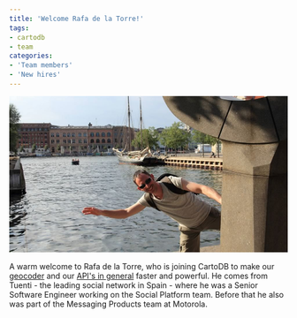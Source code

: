 ```yaml
---
title: 'Welcome Rafa de la Torre!'
tags:
- cartodb
- team
categories:
- 'Team members'
- 'New hires'
---
```

<div class="wrap"><p><a href="{{page.url}}" class="wrap-border"><img src="/img/posts/2014-10-02-rafa-de-la-torre-joins-cartodb/rafadelatorre_cartodb.jpg" alt="Rafa de la Torre CartoDB" /></a></p></div>

A warm welcome to Rafa de la Torre, who is joining CartoDB to make our [geocoder](http://docs.cartodb.com/cartodb-editor.html#geocoding-data) and our [API's in general](http://docs.cartodb.com/cartodb-platform.html) faster and powerful. He comes from Tuenti - the leading social network in Spain - where he was a Senior Software Engineer working on the Social Platform team. Before that he also was part of the Messaging Products team at Motorola.

